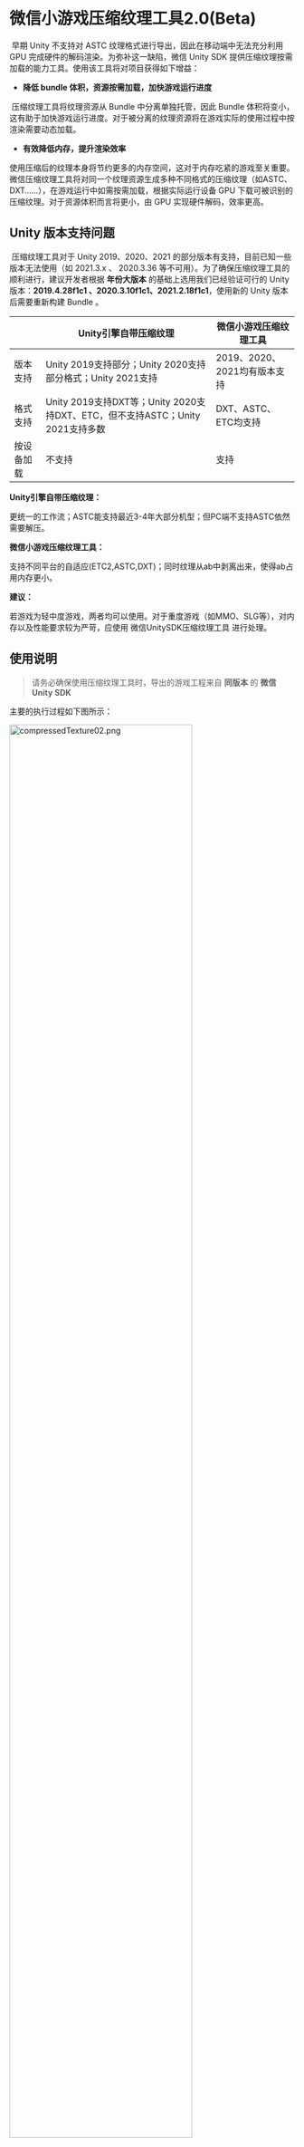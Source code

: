 # 微信小游戏压缩纹理工具2.0(Beta)

​		早期 Unity 不支持对 ASTC 纹理格式进行导出，因此在移动端中无法充分利用 GPU 完成硬件的解码渲染。为弥补这一缺陷，微信 Unity SDK 提供压缩纹理按需加载的能力工具。使用该工具将对项目获得如下增益：

- **降低 bundle 体积，资源按需加载，加快游戏运行进度**

​		压缩纹理工具将纹理资源从 Bundle 中分离单独托管，因此 Bundle 体积将变小，这有助于加快游戏运行进度。对于被分离的纹理资源将在游戏实际的使用过程中按渲染需要动态加载。

- **有效降低内存，提升渲染效率**

​		使用压缩后的纹理本身将节约更多的内存空间，这对于内存吃紧的游戏至关重要。微信压缩纹理工具将对同一个纹理资源生成多种不同格式的压缩纹理（如ASTC、DXT……），在游戏运行中如需按需加载，根据实际运行设备 GPU 下载可被识别的压缩纹理。对于资源体积而言将更小，由 GPU 实现硬件解码，效率更高。



## Unity 版本支持问题

​		压缩纹理工具对于 Unity 2019、2020、2021 的部分版本有支持，目前已知一些版本无法使用（如 2021.3.x 、 2020.3.36 等不可用）。为了确保压缩纹理工具的顺利进行，建议开发者根据 **年份大版本** 的基础上选用我们已经验证可行的 Unity 版本：**2019.4.28f1c1 、2020.3.10f1c1、2021.2.18f1c1**，使用新的 Unity 版本后需要重新构建 Bundle 。

|            | Unity引擎自带压缩纹理                                        | 微信小游戏压缩纹理工具       |
| ---------- | ------------------------------------------------------------ | ---------------------------- |
| 版本支持   | Unity 2019支持部分；Unity 2020支持部分格式；Unity 2021支持   | 2019、2020、2021均有版本支持 |
| 格式支持   | Unity 2019支持DXT等；Unity 2020支持DXT、ETC，但不支持ASTC；Unity 2021支持多数 | DXT、ASTC、ETC均支持         |
| 按设备加载 | 不支持                                                       | 支持                         |

**Unity引擎自带压缩纹理：**

​		更统一的工作流；ASTC能支持最近3-4年大部分机型；但PC端不支持ASTC依然需要解压。

**微信小游戏压缩纹理工具：**

​		支持不同平台的自适应(ETC2,ASTC,DXT)；同时纹理从ab中剥离出来，使得ab占用内存更小。

**建议：**

​		若游戏为轻中度游戏，两者均可以使用。对于重度游戏（如MMO、SLG等），对内存以及性能要求较为严苛，应使用 微信UnitySDK压缩纹理工具 进行处理。



## 使用说明

> 请务必确保使用压缩纹理工具时，导出的游戏工程来自 **同版本** 的 **微信 Unity SDK**

主要的执行过程如下图所示：

<img src="../image/compressedTexture02.png" alt="compressedTexture02.png" width="80%" />

### 1.安装 Node.js

​		下载并安装 [Node.JS](https://nodejs.org/en/) 并检查环境变量是否生效。

### 2.构建 Bundle 文件

​		项目中若使用 bundle 文件，需先构建 AB包。请勿开启 crc 对 bundle 进行校验。

#### 构建前的纹理格式配置说明：

​		纹理资源的 `WebGL Settings` 的 `Format` 配置项支持列表：

| Format                      | 支持情况     |                                      |
| --------------------------- | ------------ | ------------------------------------ |
| R 8 / R 16 bit              | 支持         |                                      |
| RGBA Crunched DXT5\|BC3     | 不支持       |                                      |
| RGB Crunched DXT1\|BC1      | 不支持       |                                      |
| RGBA Compressed DXT5\|BC3   | 支持         |                                      |
| RGB Compressed DXT1\|BC1    | 支持         |                                      |
| Alpha 8                     | 支持         |                                      |
| RGBA Compressed ETC2 8 bits | 不支持       |                                      |
| RGB Compressed ETC2 4 bits  | 支持         |                                      |
| RGB Compressed ETC 4 bits   | **请勿使用** | 资源占位符专用，全游戏工程请勿使用！ |
| **ASTC 请参考配置说明**     | -            | -                                    |
| RGB(A) Compressed BC7       | 支持         |                                      |
| RGBA 32 bit                 | 支持         |                                      |

#### ASTC格式配置说明：

​		ASTC 是多数移动设备中游戏运行的主要支持的纹理格式，因此也是微信小游戏环境下主要使用到的压缩的纹理资源。

​		在 2021版本 Unity 纹理资源的  `WebGL Settings` 的 `Format` 配置项中，工具支持识别 **RGB(A) Compressed ASTC 8x8、6x6、5x5、4x4 block** 这三种压缩格式，其余格式请勿设置，并且不支持 ASTC HDR 系列的格式。

​		若以上述4种格式配置后，最终生成的多份格式资源中，ASTC 资源将保持对应的 Block Size。值得注意的是，默认推荐使用 Block Size 8x8 格式，4x4 最清晰内存占用也会升高，开发者应根据实际调试后运行效果按需配置。

### 3.导出游戏

​		点击`微信小游戏 - 转换小游戏 - 导出WEBGL并转化为小游戏` 导出游戏工程。请注意！任何时候当 微信Unity SDK 更新后，均需要重新执行该步骤（导出游戏工程）再使用同版本的压缩纹理工具完成后续操作，**不可混版本使用**。

### 4.执行压缩纹理

​		点击 `微信小游戏 - 包体瘦身--压缩纹理` ，可点击 `打开bundle配置面板` 查看识别情况，并按需忽略部分不希望执行压缩纹理的bundle资源，点击 `处理资源` 开始处理。

​		`调试模式` 将只生成 ASTC 格式（开发者工具中使用PNG资源，移动设备使用 ASTC格式资源），调试结束后可再次选用`全量模式`（默认采用增量逻辑不会额外增加处理时间）

​		该步骤根据项目实际情况不同，处理时间也会有差异，执行完成后请留意控制台提示信息，不可存在多个警告消息。

<img src="../image/cm-texture1.png" alt="avatar" width="50%" />

### 5.上传CDN

​		执行完上述步骤后，将 `webgl-min` 目录中的资源上传至 CDN 服务器中，如 Assets 目录、StreamingAssets目录、xxx.webgl.data.unityweb.bin.txt 等文件。



## 原理解释

​		微信纹理压缩工具底层原理是将bundle内纹理资源分离，将资源指针替换至原bundle内，分离出的资源将被处理成多种不同GPU所支持的纹理格式托管至CDN中，游戏实际运行时将劫持渲染时根据资源指针以及当前设备GPU所支持的纹理格式进行远程加载，成功加载立即上传GPU后将从系统内存释放。这样的工作原理即做到了不同硬件所支持的纹理格式按需加载，又相比于bundle全部加载至内存时占用过多的系统内存。经过微信小游戏团队测试，该工具能够降低游戏的运行时内存情况，不同的游戏之间使用的场景、纹理差异降低值是不相同的。



## Q&A

### 1.生成的纹理太大

​		PC端上预览的时候展示的是PNG图片会比较大，手机上用的是带txt后缀的，如astc.txt, 这些文件压缩率很高，注意正式环境CDN一定要开启Brotli或者Gzip，这样加载的时候纹理就会很小。速度快很多。建议优先使用Brotli。

### 2.资源上传至CDN的注意事项

​		上传至CDN时，请注意要按二进制传输，强制storebinary，如果按文本传输也会出现加载回来的图片成黑色。

### 3.非4倍数的资源处理底层逻辑

​		移动设备中大多数使用 ASTC 作为主要的纹理资源格式，ASTC 是不受纹理资源高宽影响的，因此非 4 倍数底层逻辑处理并不会对移动设备上的表现有差异。而对于 DXT 格式是 PC 小游戏中主要的纹理资源格式，该格式是要求高宽必须为 4 的倍数，微信纹理压缩工具在资源处理的过程中识别了资源能否正确的被压缩处理，并在渲染期间做了兜底的渲染策略，在 PC 的表现上，若资源支持以 DXT 格式，则将采用 DXT 渲染，否则遵循兜底策略，其格式优先级为： ASTC、ETC2、DXT、PNG，最差的情况将使用 PNG 格式渲染。

### 4.Node.js异常处理

​		压缩纹理工具执行需要依赖 Node.js 解释器，若执行前已安装 Node.js 但执行时提示未找到则需手动填入本机 Node.js 路径。请将 Node.js 的绝对路径填写至 `Assets/WX-WASM-SDK/Editor/TextureEditor/WXAssetsTextTools.cs` 文件的 `NODE_PATH` 变量中。若开发者使用API调用执行，可对该变量进行直接赋值。



## 微信压缩纹理API介绍

​		为方便开发者构建个性化的工程导出能力，微信压缩纹理工具提供了相应的 API 调用接口，开发者可以在游戏内自助构建游戏导出脚本，完成发布上传前的自动化操作。

> 提示：为简化调用，忽略ab、工程路径等数据均来自面板配置此处不提供相应参数传入，面板配置后将被存盘记录无需每次执行前进行配置。

### WXAssetsTextTools.CompressText( ... )

​		void WXAssetsTextTools.CompressText(Action<bool, string> complete = null, string bundleDir = null, string outBundleDir = null, bool debug = false, bool force = false)

#### 说明

​		执行微信压缩纹理流程，该函数为异步函数，调用后并不会立即处理成功，需提供 complete 函数来获取执行结束后的回调事件。

#### 参数

| 参数         | 类型   | 说明                                                         |
| ------------ | ------ | ------------------------------------------------------------ |
| complete     | Action | 执行结束的回调函数，形参1(bool) 返回执行是否成功，形参2(string)返回执行错误时的错误提示信息。 |
| bundleDir    | string | 可缺省，若存在独立的AB包目录，则此处填写目录的绝对路径。     |
| outBundleDir | string | 可缺省，若填写bundleDir则不可省略，独立AB包处理后的输出目录。 |
| debug        | bool   | 可缺省，默认全量生成(false)，true时仅生成ASTC格式纹理。      |
| force        | bool   | 可缺省，默认遵循增量逻辑(false)，true时将强制生成（已生成资源仍然生成并覆盖）。 |

例子：

```c#
WXAssetsTextTools.CompressText((result, msg) =>
	{
		if (result)
		{
			Debug.Log("微信压缩纹理转换完成！");
		}else{
			Debug.LogError(msg);
		}
	}, 
	null, 
	null, 
	false,
	false);
```



### WXAssetsTextTools.GetAssetBundles( ... )

​		void WXAssetsTextTools.GetAssetBundles(Action<string[]> callback = null, string bundleDir = null)

#### 说明

​		获取微信压缩纹理工具所能扫描到的符合条件的AB包路径数组。相同参数情况下，所扫描到的资源列表则为实际可被执行处理的资源。

#### 参数

| 参数      | 类型   | 说明                                                         |
| --------- | ------ | ------------------------------------------------------------ |
| callback  | Action | 扫描结束的回调函数，形参(string[]) 返回扫描到的ab包资源绝对路径。 |
| bundleDir | string | 可缺省，若存在独立的AB包目录，则此处填写目录的绝对路径。     |
